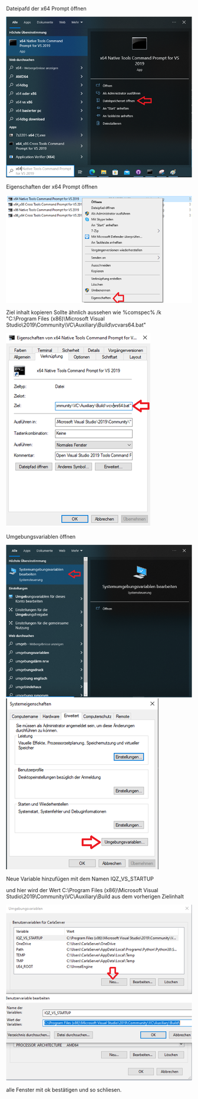 Dateipafd der x64 Prompt öffnen

![image](.\BatSetup\SetupBat_Step1.png)

Eigenschaften der x64 Prompt öffnen

![image](.\BatSetup\SetupBat_Step2.png)

Ziel inhalt kopieren
Sollte ähnlich aussehen wie 
%comspec% /k "C:\Program Files (x86)\Microsoft Visual Studio\2019\Community\VC\Auxiliary\Build\vcvars64.bat"

![image](.\BatSetup\SetupBat_Step3.png)

Umgebungsvariablen öffnen

![image](.\BatSetup\SetupBat_Step4.png)
![image](.\BatSetup\SetupBat_Step5.png)

Neue Variable hinzufügen mit dem Namen IQZ_VS_STARTUP

und hier wird der Wert C:\Program Files (x86)\Microsoft Visual Studio\2019\Community\VC\Auxiliary\Build
aus dem vorherigen Zielinhalt

![image](SetupBat_Step6.png)

alle Fenster mit ok bestätigen und so schliesen.
